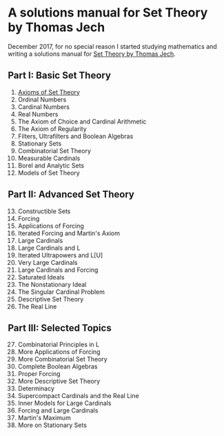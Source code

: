# A solutions manual for Set Theory by Thomas Jech
December 2017, for no special reason I started studying mathematics and writing
a solutions manual for
[Set Theory by Thomas Jech](https://www.amazon.com/Set-Theory-Thomas-Jech/dp/3540440852).

## Part I: Basic Set Theory
1. [Axioms of Set Theory](https://rawgit.com/9beach/jech-set-theory-solutions/master/chap-01.html)
2. Ordinal Numbers
3. Cardinal Numbers
4. Real Numbers
5. The Axiom of Choice and Cardinal Arithmetic
6. The Axiom of Regularity
7. Filters, Ultrafilters and Boolean Algebras
8. Stationary Sets
9. Combinatorial Set Theory
10. Measurable Cardinals
11. Borel and Analytic Sets
12. Models of Set Theory

## Part II: Advanced Set Theory
13. Constructible Sets
14. Forcing
15. Applications of Forcing
16. Iterated Forcing and Martin's Axiom
17. Large Cardinals
18. Large Cardinals and L
19. Iterated Ultrapowers and L[U]
20. Very Large Cardinals
21. Large Cardinals and Forcing
22. Saturated Ideals
23. The Nonstationary Ideal
24. The Singular Cardinal Problem
25. Descriptive Set Theory
26. The Real Line

## Part III: Selected Topics
27. Combinatorial Principles in L
28. More Applications of Forcing
29. More Combinatorial Set Theory
30. Complete Boolean Algebras
31. Proper Forcing
32. More Descriptive Set Theory
33. Determinacy
34. Supercompact Cardinals and the Real Line
35. Inner Models for Large Cardinals
36. Forcing and Large Cardinals
37. Martin's Maximum
38. More on Stationary Sets
